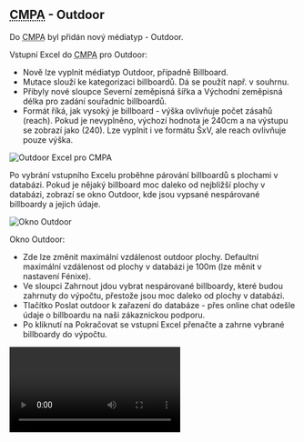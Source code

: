 ﻿---
categories: [fenix]
layout: fenix
---

## <abbr title="Crossmediální postanalýza">CMPA</abbr> - Outdoor
Do <abbr title="Crossmediální postanalýza">CMPA</abbr> byl přidán nový médiatyp - Outdoor.

Vstupní Excel do <abbr title="Crossmediální postanalýza">CMPA</abbr> pro Outdoor:
<ul>
<li>Nově lze vyplnit médiatyp Outdoor, případně Billboard.</li>
<li>Mutace slouží ke kategorizaci billboardů. Dá se použít např. v souhrnu.</li>
<li>Přibyly nové sloupce Severní zeměpisná šířka a Východní zeměpisná délka pro zadání souřadnic billboardů.</li>
<li>Formát říká, jak vysoký je billboard -  výška ovlivňuje počet zásahů (reach). Pokud je nevyplněno, výchozí hodnota je 240cm a na výstupu se zobrazí jako (240). Lze vyplnit i ve formátu ŠxV, ale reach ovlivňuje pouze výška.</li>
</ul>

![Outdoor Excel pro CMPA]({{site.url}}/data/cmpaoutdoorexcel.png "Outdoor Excel pro CMPA")

Po vybrání vstupního Excelu proběhne párování billboardů s plochami v databázi. Pokud je nějaký billboard moc daleko od nejbližší plochy v databázi, zobrazí se okno Outdoor, kde jsou vypsané nespárované billboardy a jejich údaje.

![Okno Outdoor]({{site.url}}/data/outdoorokno.png "Okno Outdoor")

Okno Outdoor:

<ul>
<li>Zde lze změnit maximální vzdálenost outdoor plochy. Defaultní maximální vzdálenost od plochy v databázi je 100m (lze měnit v nastavení Fénixe).</li>
<li>Ve sloupci Zahrnout jdou vybrat nespárované billboardy, které budou zahrnuty do výpočtu, přestože jsou moc daleko od plochy v databázi.</li>
<li>Tlačítko Poslat outdoor k zařazení do databáze - přes online chat odešle údaje o billboardu na naši zákaznickou podporu.</li>
<li>Po kliknutí na Pokračovat se vstupní Excel přenačte a zahrne vybrané billboardy do výpočtu.</li>
</ul>

<video src="{{site.url}}/data/cmpaoutdoor.mp4" type="video/mp4" controls>CMPA - Outdoor</video>

